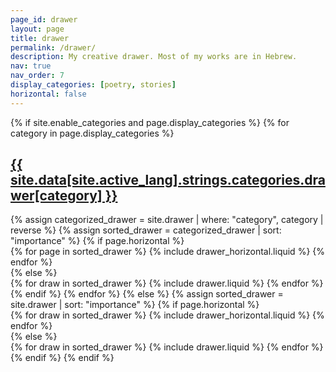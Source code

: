 ```yaml
---
page_id: drawer
layout: page
title: drawer
permalink: /drawer/
description: My creative drawer. Most of my works are in Hebrew.
nav: true
nav_order: 7
display_categories: [poetry, stories]
horizontal: false
---
```


<!-- pages/drawer.md -->
<div class="drawer">
  {% if site.enable_categories and page.display_categories %}
    <!-- Display categorized drawer -->
    {% for category in page.display_categories %}
      <a id="{{ site.data[site.active_lang].strings.categories.drawer[category] }}" href=".#{{ site.data[site.active_lang].strings.categories.drawer[category] }}">
        <h2 class="category">{{ site.data[site.active_lang].strings.categories.drawer[category] }}</h2>
      </a>
      {% assign categorized_drawer = site.drawer | where: "category", category | reverse %}
      {% assign sorted_drawer = categorized_drawer | sort: "importance" %}
      <!-- Generate cards for each draw -->
      {% if page.horizontal %}
        <div class="container">
          <div class="row row-cols-1 row-cols-md-2">
            {% for page in sorted_drawer %}
              {% include drawer_horizontal.liquid %}
            {% endfor %}
          </div>
        </div>
      {% else %}
        <div class="row row-cols-1 row-cols-md-3">
          {% for draw in sorted_drawer %}
            {% include drawer.liquid %}
          {% endfor %}
        </div>
      {% endif %}
    {% endfor %}
  {% else %}
    <!-- Display drawer without categories -->
    {% assign sorted_drawer = site.drawer | sort: "importance" %}
    <!-- Generate cards for each draw -->
    {% if page.horizontal %}
      <div class="container">
        <div class="row row-cols-1 row-cols-md-2">
          {% for draw in sorted_drawer %}
            {% include drawer_horizontal.liquid %}
          {% endfor %}
        </div>
      </div>
    {% else %}
      <div class="row row-cols-1 row-cols-md-3">
        {% for draw in sorted_drawer %}
          {% include drawer.liquid %}
        {% endfor %}
      </div>
    {% endif %}
  {% endif %}
</div>
